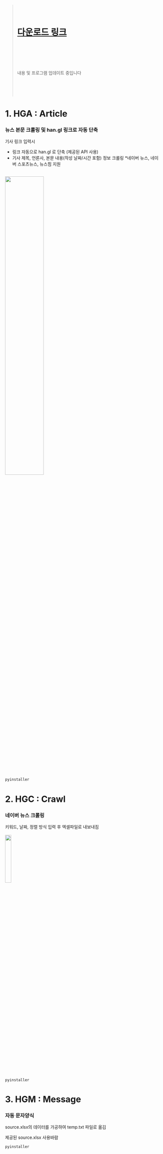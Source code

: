 > # <br><br> [다운로드 링크](https://github.com/memoday/hangangUtil/releases/tag/HGA)
>  <br><br><br><br><br> 내용 및 프로그램 업데이트 중입니다 <br><br><br><br><br>


# 1. HGA : Article
### 뉴스 본문 크롤링 및 han.gl 링크로 자동 단축

기사 링크 입력시
- 링크 자동으로 han.gl 로 단축 (제공된 API 사용)
- 기사 제목, 언론사, 본문 내용(작성 날짜/시간 포함) 정보 크롤링
*네이버 뉴스, 네이버 스포츠뉴스, 뉴스핌 지원
<br>
<img src="https://user-images.githubusercontent.com/74040890/196876413-7c237e69-47a8-482c-bf92-ee8ac1d49ff7.png" width="50%" height="50%">

```
pyinstaller
```



# 2. HGC : Crawl
### 네이버 뉴스 크롤링

키워드, 날짜, 정렬 방식 입력 후 엑셀파일로 내보내짐
<br><br>
<img src="https://user-images.githubusercontent.com/74040890/196871414-58b6d656-8be6-406c-8f4a-bbd7c5ce62ff.png" width="20%" height="20%">

```
pyinstaller
```



# 3. HGM : Message
### 자동 문자양식

source.xlsx의 데이터를 가공하여
temp.txt 파일로 옮김

제공된 source.xlsx 사용바람

```
pyinstaller
```
